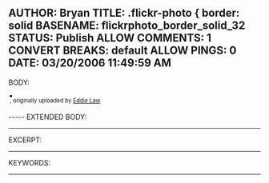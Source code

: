 AUTHOR: Bryan
TITLE: .flickr-photo { border: solid
BASENAME: flickrphoto_border_solid_32
STATUS: Publish
ALLOW COMMENTS: 1
CONVERT BREAKS: __default__
ALLOW PINGS: 0
DATE: 03/20/2006 11:49:59 AM
-----
BODY:
<style type="text/css">
.flickr-photo { border: solid 2px #000000; }
.flickr-yourcomment { }
.flickr-frame { text-align: left; padding: 3px; }
.flickr-caption { font-size: 0.8em; margin-top: 0px; }
</style>

<div class="flickr-frame">
	<a href="http://www.flickr.com/photos/eddielaw/98070477/" title="photo sharing"><img src="http://static.flickr.com/43/98070477_2f3fcdd3f4.jpg" class="flickr-photo" alt="" /></a>
<br />
	<span class="flickr-caption"><a href="http://www.flickr.com/photos/eddielaw/98070477/"></a>, originally uploaded by <a href="http://www.flickr.com/people/eddielaw/">Eddie Law</a>.</span>
</div>
				
<p class="flickr-yourcomment">
	
</p>
-----
EXTENDED BODY:

-----
EXCERPT:

-----
KEYWORDS:

-----


